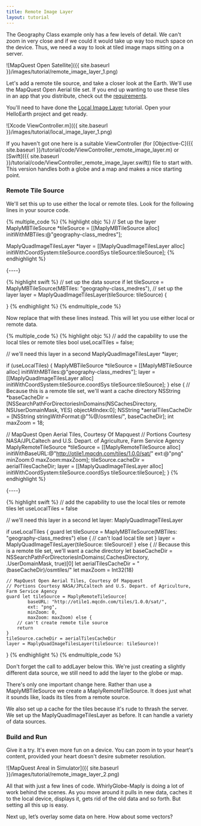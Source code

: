 ```yaml
---
title: Remote Image Layer
layout: tutorial
---
```


The Geography Class example only has a few levels of detail.  We can't zoom in very close and if we could it would take up way too much space on the device.  Thus, we need a way to look at tiled image maps sitting on a server.

![MapQuest Open Satellite]({{ site.baseurl }}/images/tutorial/remote_image_layer_1.png)

Let's add a remote tile source, and take a closer look at the Earth. We'll use the MapQuest Open Aerial tile set. If you end up wanting to use these tiles in an app that you distribute, check out the [requirements](http://developer.mapquest.com/web/products/open/map).

You'll need to have done the [Local Image Layer](local_image_tiles.html) tutorial.  Open your HelloEarth project and get ready.

![Xcode ViewController.m]({{ site.baseurl }}/images/tutorial/local_image_layer_1.png)

If you haven't got one here is a suitable ViewController (for [Objective-C]({{ site.baseurl }}/tutorial/code/ViewController_remote_image_layer.m) or [Swift]({{ site.baseurl }}/tutorial/code/ViewController_remote_image_layer.swift)) file to start with.  This version handles both a globe and a map and makes a nice starting point.

### Remote Tile Source

We'll set this up to use either the local or remote tiles. Look for the following lines in your source code.

{% multiple_code %}
  {% highlight objc %}
// Set up the layer
MaplyMBTileSource *tileSource = 
    [[MaplyMBTileSource alloc] initWithMBTiles:@"geography-­class_medres"];

MaplyQuadImageTilesLayer *layer = 
    [[MaplyQuadImageTilesLayer alloc] initWithCoordSystem:tileSource.coordSys 
                                      tileSource:tileSource];
  {% endhighlight %}

  {----}

  {% highlight swift %}
// set up the data source
if let tileSource = MaplyMBTileSource(MBTiles: "geography-class_medres"),
        // set up the layer
        layer = MaplyQuadImageTilesLayer(tileSource: tileSource) {

}
  {% endhighlight %}
{% endmultiple_code %}


Now replace that with these lines instead.  This will let you use either local or remote data.

{% multiple_code %}
  {% highlight objc %}
// add the capability to use the local tiles or remote tiles
bool useLocalTiles = false;

// we'll need this layer in a second
MaplyQuadImageTilesLayer *layer;

if (useLocalTiles)
{
  MaplyMBTileSource *tileSource = 
        [[MaplyMBTileSource alloc] initWithMBTiles:@"geography­-class_medres"];
  layer = [[MaplyQuadImageTilesLayer alloc] 
                initWithCoordSystem:tileSource.coordSys tileSource:tileSource];
} else {
  // Because this is a remote tile set, we'll want a cache directory
  NSString *baseCacheDir = 
    [NSSearchPathForDirectoriesInDomains(NSCachesDirectory, NSUserDomainMask, YES) 
            objectAtIndex:0];
  NSString *aerialTilesCacheDir = [NSString stringWithFormat:@"%@/osmtiles/",
                                                baseCacheDir];
  int maxZoom = 18;

  // MapQuest Open Aerial Tiles, Courtesy Of Mapquest
  // Portions Courtesy NASA/JPL­Caltech and U.S. Depart. of Agriculture, Farm Service Agency
  MaplyRemoteTileSource *tileSource = 
    [[MaplyRemoteTileSource alloc] 
            initWithBaseURL:@"http://otile1.mqcdn.com/tiles/1.0.0/sat/" 
            ext:@"png" minZoom:0 maxZoom:maxZoom];
  tileSource.cacheDir = aerialTilesCacheDir;
  layer = [[MaplyQuadImageTilesLayer alloc] 
            initWithCoordSystem:tileSource.coordSys tileSource:tileSource];
}
  {% endhighlight %}

  {----}

  {% highlight swift %}
// add the capability to use the local tiles or remote tiles
let useLocalTiles = false

// we'll need this layer in a second
let layer: MaplyQuadImageTilesLayer

if useLocalTiles {
    guard let tileSource = MaplyMBTileSource(MBTiles: "geography-class_medres") else {
        // can't load local tile set
    }
    layer = MaplyQuadImageTilesLayer(tileSource: tileSource)!
}
else {
    // Because this is a remote tile set, we'll want a cache directory
    let baseCacheDir = NSSearchPathForDirectoriesInDomains(.CachesDirectory, .UserDomainMask, true)[0]
    let aerialTilesCacheDir = "\(baseCacheDir)/osmtiles/"
    let maxZoom = Int32(18)

    // MapQuest Open Aerial Tiles, Courtesy Of Mapquest
    // Portions Courtesy NASA/JPL­Caltech and U.S. Depart. of Agriculture, Farm Service Agency
    guard let tileSource = MaplyRemoteTileSource(
            baseURL: "http://otile1.mqcdn.com/tiles/1.0.0/sat/",
            ext: "png",
            minZoom: 0, 
            maxZoom: maxZoom) else {
        // can't create remote tile source
        return
    }
    tileSource.cacheDir = aerialTilesCacheDir
    layer = MaplyQuadImageTilesLayer(tileSource: tileSource)!
}
  {% endhighlight %}
{% endmultiple_code %}

Don't forget the call to addLayer below this.  We're just creating a slightly different data source, we still need to add the layer to the globe or map.

There's only one important change here.  Rather than use a MaplyMBTileSource we create a MaplyRemoteTileSource.  It does just what it sounds like, loads its tiles from a remote source.

We also set up a cache for the tiles because it's rude to thrash the server.  We set up the MaplyQuadImageTilesLayer as before.  It can handle a variety of data sources.

### Build and Run

Give it a try.  It's even more fun on a device. You can zoom in to your heart's content, provided your heart doesn't desire sub­meter resolution.

![MapQuest Areal in Simulator]({{ site.baseurl }}/images/tutorial/remote_image_layer_2.png)

All that with just a few lines of code.  WhirlyGlobe-Maply is doing a lot of work behind the scenes.  As you move around it pulls in new data, caches it to the local device, displays it, gets rid of the old data and so forth.  But setting all this up is easy.

Next up, let’s overlay some data on here.  How about some vectors?
